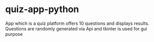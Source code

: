 # quiz-app-python 
 App which is a quiz platform offers 10 questions and displays results.
 Questions are randomly generated via Api and tkinter is used for gui purpose
